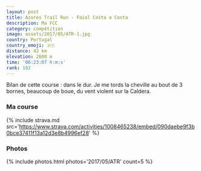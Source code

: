 ```yaml
---
layout: post
title: Azores Trail Run - Faial Costa a Costa
description: Ma FCC
category: compétition
image: assets/2017/05/ATR-1.jpg
country: Portugal
country_emoji: 🇵🇹
distance: 42 km
elevation: 2600 m
time: '06:23:07 h:m:s'
rank: 102
---
```


Bilan de cette course : dans le dur. Je me tords la cheville au bout de 3 bornes,
beaucoup de boue, du vent violent sur la Caldera.

### Ma course

{% include strava.md src='https://www.strava.com/activities/1008465238/embed/090daebe9f3b0bce37411f13a12d3e8b4996ef28' %}

### Photos

{% include photos.html photos='2017/05/ATR' count=5 %}
